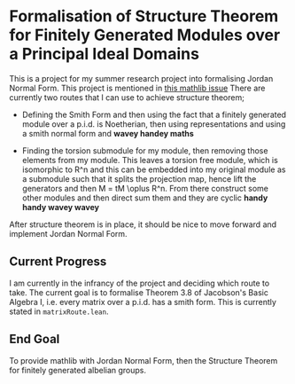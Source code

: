 # Formalisation of Structure Theorem for Finitely Generated Modules over a Principal Ideal Domains

This is a project for my summer research project into formalising Jordan Normal Form. This project is mentioned in [this mathlib issue](https://github.com/leanprover-community/mathlib/issues/4971) There are currently two routes that I can use to achieve structure theorem;

* Defining the Smith Form and then using the fact that a finitely generated module over a p.i.d. is Noetherian, then using representations and using a smith normal form and **wavey handey maths**

* Finding the torsion submodule for my module, then removing those elements from my module. This leaves a torsion free module, which is isomorphic to R^n and this can be embedded into my original module as a submodule such that it splits the projection map, hence lift the generators and then M = tM \oplus R^n. From there construct some other modules and then direct sum them and they are cyclic **handy handy wavey wavey**

After structure theorem is in place, it should be nice to move forward and implement Jordan Normal Form.

## Current Progress

I am currently in the infrancy of the project and deciding which route to take. The current goal is to formalise Theorem 3.8 of Jacobson's Basic Algebra I, i.e. every matrix over a p.i.d. has a smith form. This is currently stated in `matrixRoute.lean`.

## End Goal

To provide mathlib with Jordan Normal Form, then the Structure Theorem for finitely generated albelian groups.